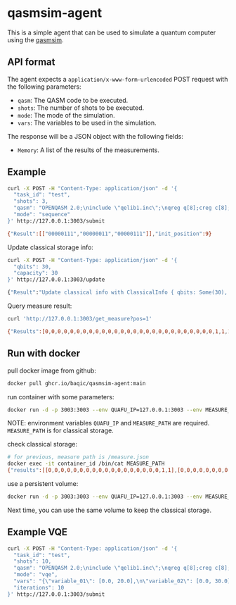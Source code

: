 # qasmsim-agent

This is a simple agent that can be used to simulate a quantum computer using the [qasmsim](https://github.com/delapuente/qasmsim).

## API format

The agent expects a `application/x-www-form-urlencoded` POST request with the following parameters:

- `qasm`: The QASM code to be executed.
- `shots`: The number of shots to be executed.
- `mode`: The mode of the simulation.
- `vars`: The variables to be used in the simulation.

The response will be a JSON object with the following fields:

- `Memory`: A list of the results of the measurements.

## Example

```bash
curl -X POST -H "Content-Type: application/json" -d '{
  "task_id": "test",
  "shots": 3,
  "qasm": "OPENQASM 2.0;\ninclude \"qelib1.inc\";\nqreg q[8];creg c[8];\nx q[0];\ny q[1];\nh q[2];\nmeasure q[0] -> c[0];\nmeasure q[1] -> c[1];\nmeasure q[2] -> c[2];",
  "mode": "sequence"
}' http://127.0.0.1:3003/submit

{"Result":[["00000111","00000011","00000111"]],"init_position":9}
```

Update classical storage info:
```bash
curl -X POST -H "Content-Type: application/json" -d '{
  "qbits": 30,
  "capacity": 30
}' http://127.0.0.1:3003/update

{"Result":"Update classical info with ClassicalInfo { qbits: Some(30), capacity: Some(30) }"}
```

Query measure result:
```bash
curl 'http://127.0.0.1:3003/get_measure?pos=1'

{"Results":[0,0,0,0,0,0,0,0,0,0,0,0,0,0,0,0,0,0,0,0,0,0,0,0,0,0,0,1,1,1]}
```

## Run with docker

pull docker image from github:
```bash
docker pull ghcr.io/baqic/qasmsim-agent:main
```

run container with some parameters:
```bash
docker run -d -p 3003:3003 --env QUAFU_IP=127.0.0.1:3003 --env MEASURE_PATH="./measure.json" ghcr.io/baqic/qasmsim-agent:main
```
NOTE: environment variables `QUAFU_IP` and `MEASURE_PATH` are required. `MEASURE_PATH` is for classical storage.

check classical storage:
```bash
# for previous, measure path is /measure.json
docker exec -it container_id /bin/cat MEASURE_PATH
{"results":[[0,0,0,0,0,0,0,0,0,0,0,0,0,0,0,0,0,0,1,1],[0,0,0,0,0,0,0,0,0,0,0,0,0,0,0,0,0,0,1,1],[0,0,0,0,0,0,0,0,0,0,0,0,0,0,0,0,0,1,1,1],[0,0,0,0,0,0,0,0,0,0,0,0,0,0,0,0,0,0,1,1],[0,0,0,0,0,0,0,0,0,0,0,0,0,0,0,0,0,0,1,1],[0,0,0,0,0,0,0,0,0,0,0,0,0,0,0,0,0,0,1,1],[0,0,0,0,0,0,0,0,0,0,0,0,0,0,0,0,0,0,1,1],[0,0,0,0,0,0,0,0,0,0,0,0,0,0,0,0,0,1,1,1],[0,0,0,0,0,0,0,0,0,0,0,0,0,0,0,0,0,1,1,1],[0,0,0,0,0,0,0,0,0,0,0,0,0,0,0,0,0,1,1,1],[0,0,0,0,0,0,0,0,0,0,0,0,0,0,0,0,0,0,1,1],[0,0,0,0,0,0,0,0,0,0,0,0,0,0,0,0,0,1,1,1],[0,0,0,0,0,0,0,0,0,0,0,0,0,0,0,0,0,0,0,0],[0,0,0,0,0,0,0,0,0,0,0,0,0,0,0,0,0,0,0,0],[0,0,0,0,0,0,0,0,0,0,0,0,0,0,0,0,0,0,0,0],[0,0,0,0,0,0,0,0,0,0,0,0,0,0,0,0,0,0,0,0],[0,0,0,0,0,0,0,0,0,0,0,0,0,0,0,0,0,0,0,0],[0,0,0,0,0,0,0,0,0,0,0,0,0,0,0,0,0,0,0,0],[0,0,0,0,0,0,0,0,0,0,0,0,0,0,0,0,0,0,0,0],[0,0,0,0,0,0,0,0,0,0,0,0,0,0,0,0,0,0,0,0]],"qbits":20,"capacity":20,"current_pos":12}
```

use a persistent volume:
```bash
docker run -d -p 3003:3003 --env QUAFU_IP=127.0.0.1:3003 --env MEASURE_PATH="/storage/measure.json" -v agent-volume:/storage ghcr.io/baqic/qasmsim-agent:main
```
Next time, you can use the same volume to keep the classical storage.

## Example VQE
  
```bash
curl -X POST -H "Content-Type: application/json" -d '{
  "task_id": "test",
  "shots": 10,
  "qasm": "OPENQASM 2.0;\ninclude \"qelib1.inc\";\nqreg q[8];creg c[8];\nx q[0];\ny q[1];\nh q[2];\nmeasure q[0] -> c[0];\nmeasure q[1] -> c[1];\nry(variable_01) q[3];\nmeasure q[2] -> c[2];",
  "mode": "vqe",
  "vars": "{\"variable_01\": [0.0, 20.0],\n\"variable_02\": [0.0, 30.0]}",
  "iterations": 10
}' http://127.0.0.1:3003/submit
```
